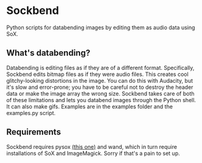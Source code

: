 # Sockbend
Python scripts for databending images by editing them as audio data using SoX.

## What's databending?
Databending is editing files as if they are of a different format. Specifically, Sockbend edits bitmap files as if they were audio files. This creates cool glitchy-looking distortions in the image. You can do this with Audacity, but it's slow and error-prone; you have to be careful not to destroy the header data or make the image array the wrong size. Sockbend takes care of both of these limitations and lets you databend images through the Python shell. It can also make gifs. Examples are in the examples folder and the examples.py script.

## Requirements
Sockbend requires pysox [(this one)](https://github.com/rabitt/pysox) and wand, which in turn require installations of SoX and ImageMagick. Sorry if that's a pain to set up.
